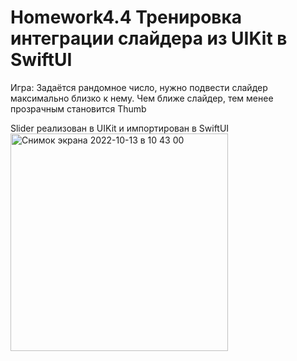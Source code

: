 # Homework4.4 Тренировка интеграции слайдера из UIKit в SwiftUI

Игра: Задаётся рандомное число, нужно подвести слайдер максимально близко к нему. Чем ближе слайдер, тем менее прозрачным становится Thumb

Slider реализован в UIKit и импортирован в SwiftUI
<img width="348" alt="Снимок экрана 2022-10-13 в 10 43 00" src="https://user-images.githubusercontent.com/34001634/195533674-cba02360-8090-4de4-8189-af9c1b7b1d6d.png">
